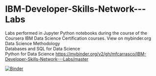 # IBM-Developer-Skills-Network---Labs
Labs performed in Jupyter Python notebooks during the course of the Coursera IBM Data Science Certification courses.
View on mybinder.org  
Data Science Methodology  
Databases and SQL for Data Science  
Python for Data Science
https://mybinder.org/v2/gh/mfcarrasco/IBM-Developer-Skills-Network---Labs/master  

[![Binder](https://mybinder.org/badge_logo.svg)](https://mybinder.org/v2/gh/mfcarrasco/IBM-Developer-Skills-Network---Labs/master)  

